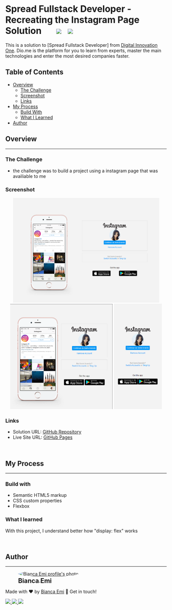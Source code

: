 # Spread Fullstack Developer - Recreating the Instagram Page Solution &nbsp; &nbsp; &nbsp; <img src="https://img.shields.io/github/last-commit/bemibrando/website-study/feature/re-insta?style=for-the-badge" height="24px"/> &nbsp; <img src="https://img.shields.io/badge/status-done-green?style=for-the-badge" height="24px"/>
This is a solution to [Spread Fullstack Developer] from [Digital Innovation One](https://www.dio.me/en). Dio.me is the platform for you to learn from experts, master the main technologies and enter the most desired companies faster.

## Table of Contents
- [Overview](#overview)
    - [The Challenge](#the-challenge)
    - [Screenshot](#screenshot)
    - [Links](#links)
- [My Process](#my-process)
    - [Build With](#build-with)
    - [What I Learned](#what-i-learned)
- [Author](#author)

## Overview
---
### The Challenge
- the challenge was to build a project using a instagram page that was availiable to me

### Screenshot
<p align="center">
    <img src="./screen/desktop.png" alt="Instagram page solution desktop view" width="457px">
    <img src="./screen/tablet.png" alt="Instagram page solution tablet view" width="320px">
    <img src="./screen/cellphone.png" alt="Instagram page solution cellphone view" width="150px">
</p>

### Links
- Solution URL: [GitHub Repository](https://github.com/bemibrando/website-study/tree/main/frontend/re-insta-home)
- Live Site URL: [GitHub Pages](https://bemibrando.github.io/website-study/frontend/re-insta-home/)

<br />

## My Process
---

### Build with
- Semantic HTML5 markup
- CSS custom properties
- Flexbox

### What I learned
With this project, I understand better how "display: flex" works

<br />

## Author
---
<div sytle="display: inline-block;">
    <figure>
        <a href="https://github.com/bemibrando" target="_blank">
            <img style="border-radius: 50%;" src="https://avatars.githubusercontent.com/u/102377919?v=4" width="100px" alt="Bianca Emi profile's photo"> <br />
            <sub style="text-align: center; font-size: 1.4em;"><b>Bianca Emi</b></sub>
        </a>
    </figure>
    <p>Made with ♥ by <a href="https://github.com/bemibrando" target="_blank">Bianca Emi</a> 👋 Get in touch!</p>
    <div align="start">
        <a href="https://www.linkedin.com/in/bianca-emi/" target="_blank">
            <img src="https://img.shields.io/badge/LinkedIn-0077B5?style=for-the-badge&logo=linkedin&logoColor=white">
        </a>   
        <a href="https://twitter.com/bemibrando" target="_blank">
            <img src="https://img.shields.io/badge/Twitter-1DA1F2?style=for-the-badge&logo=twitter&logoColor=white">
        </a>   
        <a href="mailto: bemi.brando@outlook.com">
            <img src="https://img.shields.io/badge/bemi.brando@outlook.com-0078D4?style=for-the-badge&logo=microsoft-outlook&logoColor=white">
        </a><br/>
    </div>
</div>